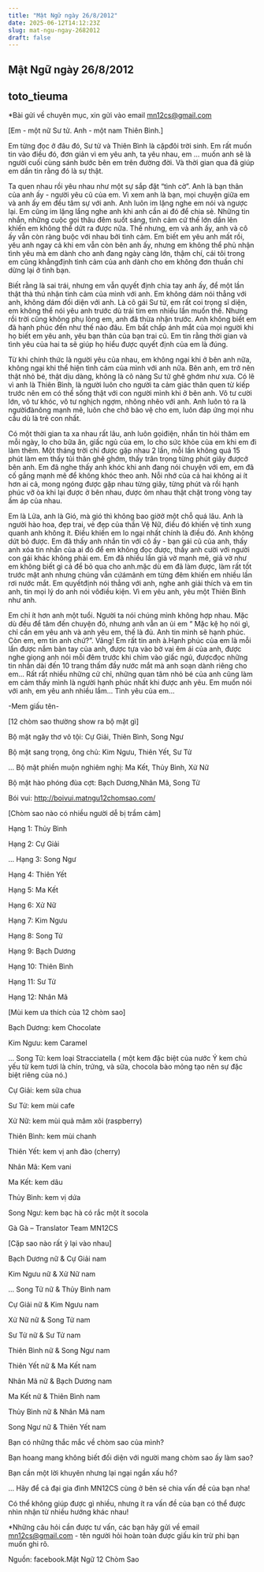 ```yaml
---
title: "Mật Ngữ ngày 26/8/2012"
date: 2025-06-12T14:12:23Z
slug: mat-ngu-ngay-2682012
draft: false
---
```


## Mật Ngữ ngày 26/8/2012

## toto_tieuma

*Bài gửi về chuyên mục, xin gửi vào email mn12cs@gmail.com

[Em - một nữ Sư tử. Anh - một nam Thiên Bình.]
 
Em từng đọc ở đâu đó, Sư tử và Thiên Bình là cặpđôi trời sinh. Em rất muốn tin vào điều đó, đơn giản vì em yêu anh, ta yêu nhau, em ...
muốn anh sẽ là người cuối cùng sánh bước bên em trên đường đời. Và thời gian qua đã giúp em dần tin rằng đó là sự thật.
 
Ta quen nhau rồi yêu nhau như một sự sắp đặt “tình cờ”. Anh là bạn thân của anh ấy - người yêu cũ của em. Vì xem anh là bạn, mọi chuyện giữa em và anh ấy em đều tâm sự với anh. Anh luôn im lặng nghe em nói và ngược lại. Em cũng im lặng lắng nghe anh khi anh cần ai đó để chia sẻ. Những tin nhắn, những cuộc gọi thâu đêm suốt sáng, tình cảm cứ thế lớn dần lên khiến em không thể dứt ra được nữa. Thế nhưng, em và anh ấy, anh và cô ấy vẫn còn ràng buộc với nhau bởi tình cảm. Em biết em yêu anh mất rồi, yêu anh ngay cả khi em vẫn còn bên anh ấy, nhưng em không thể phủ nhận tình yêu mà em dành cho anh đang ngày càng lớn, thậm chí, cái tôi trong em cũng khẳngđịnh tình cảm của anh dành cho em không đơn thuần chỉ dừng lại ở tình bạn.
 
Biết rằng là sai trái, nhưng em vẫn quyết định chia tay anh ấy, để một lần thật thà thú nhận tình cảm của mình với anh. Em không dám nói thẳng với anh, không dám đối diện với anh. Là cô gái Sư tử, em rất coi trọng sĩ diện, em không thể nói yêu anh trước dù trái tim em nhiều lần muốn thế. Nhưng rồi trời cũng không phụ lòng em, anh đã thừa nhận trước. Anh không biết em đã hạnh phúc đến như thế nào đâu. Em bất chấp ánh mắt của mọi người khi họ biết em yêu anh, yêu bạn thân của bạn trai cũ. Em tin rằng thời gian và tình yêu của hai ta sẽ giúp họ hiểu được quyết định của em là đúng.
 
Từ khi chính thức là người yêu của nhau, em không ngại khi ở bên anh nữa, không ngại khi thể hiện tình cảm của mình với anh nữa. Bên anh, em trở nên thật nhỏ bé, thật dịu dàng, không là cô nàng Sư tử ghê ghớm như xưa. Có lẽ vì anh là Thiên Bình, là người luôn cho người ta cảm giác thân quen từ kiếp trước nên em có thể sống thật với con người mình khi ở bên anh. Vô tư cười lớn, vô tư khóc, vô tư nghịch ngợm, nhõng nhẽo với anh. Anh luôn tỏ ra là ngườiđànông mạnh mẽ, luôn che chở bảo vệ cho em, luôn đáp ứng mọi nhu cầu dù là trẻ con nhất.
 
Có một thời gian ta xa nhau rất lâu, anh luôn gọiđiện, nhắn tin hỏi thăm em mỗi ngày, lo cho bữa ăn, giấc ngủ của em, lo cho sức khỏe của em khi em đi làm thêm. Một tháng trời chỉ được gặp nhau 2 lần, mỗi lần không quá 15 phút làm em thấy tủi thân ghê ghớm, thấy trân trọng từng phút giây đượcở bên anh. Em đã nghe thấy anh khóc khi anh đang nói chuyện với em, em đã cố gắng mạnh mẽ để không khóc theo anh. Nỗi nhớ của cả hai không ai ít hơn ai cả, mong ngóng được gặp nhau từng giây, từng phút và rồi hạnh phúc vỡ òa khi lại được ở bên nhau, được ôm nhau thật chặt trong vòng tay ấm áp của nhau.
 
Em là Lửa, anh là Gió, mà gió thì không bao giờở một chỗ quá lâu. Anh là người hào hoa, đẹp trai, vẻ đẹp của thần Vệ Nữ, điều đó khiến vệ tinh xung quanh anh không ít. Điều khiến em lo ngại nhất chính là điều đó. Anh không dứt bỏ được. Em đã thấy anh nhắn tin với cô ấy - bạn gái cũ của anh, thấy anh xóa tin nhắn của ai đó để em không đọc được, thấy anh cười với người con gái khác không phải em. Em đã nhiều lần giả vờ mạnh mẽ, giả vờ như em không biết gì cả để bỏ qua cho anh.mặc dù em đã làm được, làm rất tốt trước mặt anh nhưng chúng vẫn cứámảnh em từng đêm khiến em nhiều lần rơi nước mắt. Em quyếtđịnh nói thẳng với anh, nghe anh giải thích và em tin anh, tin mọi lý do anh nói vôđiều kiện. Vì em yêu anh, yêu một Thiên Bình như anh.
 
Em chỉ ít hơn anh một tuổi. Người ta nói chúng mình không hợp nhau. Mặc dù đều để tâm đến chuyện đó, nhưng anh vẫn an ủi em “ Mặc kệ họ nói gì, chỉ cần em yêu anh và anh yêu em, thế là đủ. Anh tin mình sẽ hạnh phúc. Còn em, em tin anh chứ?”. Vâng! Em rất tin anh à.Hạnh phúc của em là mỗi lần được nắm bàn tay của anh, được tựa vào bờ vai êm ái của anh, được nghe giọng anh nói mỗi đêm trước khi chìm vào giấc ngủ, đượcđọc những tin nhắn dài đến 10 trang thấm đầy nước mắt mà anh soạn dành riêng cho em... Rất rất nhiều những cử chỉ, những quan tâm nhỏ bé của anh cũng làm em cảm thấy mình là người hạnh phúc nhất khi được anh yêu. Em muốn nói với anh, em yêu anh nhiều lắm... Tình yêu của em...
 
-Mem giấu tên-
 
 
[12 chòm sao thường show ra bộ mặt gì]

Bộ mặt ngây thơ vô tội: Cự Giải, Thiên Bình, Song Ngư
 
Bộ mặt sang trọng, ông chủ: Kim Ngưu, Thiên Yết, Sư Tử
 
...
Bộ mặt phiền muộn nghiêm nghị: Ma Kết, Thủy Bình, Xử Nữ
 
Bộ mặt hào phóng đùa cợt: Bạch Dương,Nhân Mã, Song Tử
 
Bói vui: http://boivui.matngu12chomsao.com/
 
 
[Chòm sao nào có nhiều người dễ bị trầm cảm]

Hạng 1: Thủy Bình
 
Hạng 2: Cự Giải
 
...
Hạng 3: Song Ngư
 
Hạng 4: Thiên Yết
 
Hạng 5: Ma Kết
 
Hạng 6: Xử Nữ
 
Hạng 7: Kim Ngưu
 
Hạng 8: Song Tử
 
Hạng 9: Bạch Dương
 
Hạng 10: Thiên Bình
 
Hạng 11: Sư Tử
 
Hạng 12: Nhân Mã
 
 
[Mùi kem ưa thích của 12 chòm sao]

Bạch Dương: kem Chocolate
 
Kim Ngưu: kem Caramel
 
...
Song Tử: kem loại Stracciatella ( một kem đặc biệt của nước Ý kem chủ yếu từ kem tươi là chín, trứng, và sữa, chocola bào mỏng tạo nên sự đặc biệt riêng của nó.)
 
Cự Giải: kem sữa chua
 
Sư Tử: kem mùi cafe
 
Xử Nữ: kem mùi quả mâm xôi (raspberry)
 
Thiên Bình: kem mùi chanh
 
Thiên Yết: kem vị anh đào (cherry)
 
Nhân Mã: Kem vani
 
Ma Kết: kem dâu
 
Thủy Bình: kem vị dứa
 
Song Ngư: kem bạc hà có rắc một ít socola
 
Gà Gà – Translator Team MN12CS
 
 
[Cặp sao nào rất ỷ lại vào nhau]

Bạch Dương nữ & Cự Giải nam
 
Kim Ngưu nữ & Xử Nữ nam
 
...
Song Tử nữ & Thủy Bình nam
 
Cự Giải nữ & Kim Ngưu nam
 
Xử Nữ nữ & Song Tử nam
 
Sư Tử nữ & Sư Tử nam
 
Thiên Bình nữ & Song Ngư nam
 
Thiên Yết nữ & Ma Kết nam
 
Nhân Mã nữ & Bạch Dương nam
 
Ma Kết nữ & Thiên Bình nam
 
Thủy Bình nữ & Nhân Mã nam
 
Song Ngư nữ & Thiên Yết nam
 
 

Bạn có những thắc mắc về chòm sao của mình?
 
Bạn hoang mang không biết đối diện với người mang chòm sao ấy làm sao?
 
Bạn cần một lời khuyên nhưng lại ngại ngần xấu hổ?
 
...
Hãy để cả đại gia đình MN12CS cùng ở bên sẻ chia vấn đề của bạn nha!
 
Có thể không giúp được gì nhiều, nhưng ít ra vấn đề của bạn có thể được nhìn nhận từ nhiều hướng khác nhau!
 
*Những câu hỏi cần được tư vấn, các bạn hãy gửi về email mn12cs@gmail.com - tên người hỏi hoàn toàn được giấu kín trừ phi bạn muốn ghi rõ.
 
 
Nguồn: facebook.Mật Ngữ 12 Chòm Sao